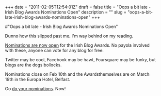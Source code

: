 +++
date = "2011-02-05T12:54:01Z"
draft = false
title = "Oops a bit late - Irish Blog Awards Nominations Open"
description = ""
slug = "oops-a-bit-late-irish-blog-awards-nominations-open"
+++

#"Oops a bit late - Irish Blog Awards Nominations Open"


 Dunno how this slipped past me. I&#39;m way behind on my reading. <p /><div><a href="http://awards.ie/blogawards/nominations/">Nominations are now open</a> for the Irish Blog Awards. No payola involved with these, anyone can vote for any blog for free.</div><p /><div> Twitter may be cool, Facebook may be hawt, Foursquare may be funky, but blogs are the dogs bollocks.</div><p /><div>Nominations close on Feb 10th and the Awardsthemselves are on March 19th in the Europa Hotel, Belfast.</div> <p /><div>Go <a href="http://awards.ie/blogawards/nominations/">do your nominations</a>. Now!</div>
 